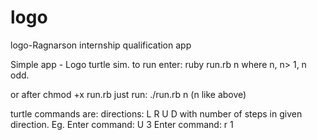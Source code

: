 logo
====

logo-Ragnarson internship qualification app

Simple app - Logo turtle sim.
to run enter:
ruby run.rb n
where n, n> 1, n odd.

or after chmod +x run.rb just run: ./run.rb n (n like above)

turtle commands are: directions: L R U D with number of steps in given direction.
Eg.
Enter command: U 3
Enter command: r 1
